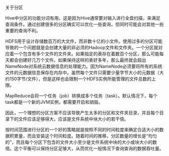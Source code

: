 关于分区

Hive中分区的功能分词有用。这是因为Hive通常要对输入进行全盘扫描，来满足查询条件。通过创建很多的分区确实可以优化一些查询，但同时可能会对其他一些重要的查询不利。

HDFS用于设计存储数百万的大文件，而非数十亿的小文件。使用过多的分区可能导致的一个问题就是会创建大量的非必须的Hadoop文件和文件夹。一个分区就对应着一个包含有多个文件的文件夹。如果指定的表存在着数百个分区，那么可能每天都会创建好几万个文件。如果保持这样的表好多年，那么最终就会超出NameNode对系统云数据信息的处理能力。因为NameNode必须要将所有的系统文件的元数据信息保存在内存中。虽然每个文件只需要少量字节大小的元数据（大约150字节/文件），但是这样也会限制一个HDFS实例所能管理的文件总数的上限。

MapReduce会将一个任务（job）转换成多个任务（task）。默认情况下，每个task都是一个新的JVM实例，都需要开启和销毁。

因此，一个理想的分区方案不应该导致产生太多的分区和文件夹目录，并且每个目录下的文件应该足够得大，应该是文件系统中块大小的若干倍。

按时间范围进行分区的一个好的策略就是按照不同的时间粒度来确定合适大小的数据积累量，而且安装这个时间粒度。随着时间的推移，分区数量的增长是“均匀的”，而且每个分区下包含的文件大小至少是文件系统中块的大小或块大小的数倍。这个平衡可以保持分区足够大，从而优化一般情况下查询查询的数据吞吐量。